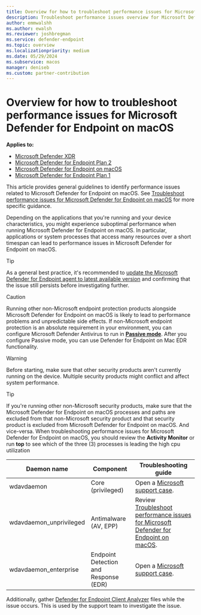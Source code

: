 ```yaml
---
title: Overview for how to troubleshoot performance issues for Microsoft Defender for Endpoint on macOS
description: Troubleshoot performance issues overview for Microsoft Defender for Endpoint on macOS.
author: emmwalshh
ms.author: ewalsh
ms.reviewer: joshbregman
ms.service: defender-endpoint
ms.topic: overview
ms.localizationpriority: medium
ms.date: 05/29/2024
ms.subservice: macos
manager: deniseb
ms.custom: partner-contribution
---
```


# Overview for how to troubleshoot performance issues for Microsoft Defender for Endpoint on macOS

**Applies to:**

- [Microsoft Defender XDR](/defender-xdr)
- [Microsoft Defender for Endpoint Plan 2](microsoft-defender-endpoint.md)
- [Microsoft Defender for Endpoint on macOS](microsoft-defender-endpoint-mac.md)
- [Microsoft Defender for Endpoint Plan 1](microsoft-defender-endpoint.md)

This article provides general guidelines to identify performance issues related to Microsoft Defender for Endpoint on macOS. See [Troubleshoot performance issues for Microsoft Defender for Endpoint on macOS](mac-support-perf.md) for more specific guidance. 

Depending on the applications that you're running and your device characteristics, you might experience suboptimal performance when running Microsoft Defender for Endpoint on macOS. In particular, applications or system processes that access many resources over a short timespan can lead to performance issues in Microsoft Defender for Endpoint on macOS.

> [!TIP]
> As a general best practice, it's recommended to [update the Microsoft Defender for Endpoint agent to latest available version](/defender-endpoint/mac-whatsnew) and confirming that the issue still persists before investigating further.

> [!CAUTION]
> Running other non-Microsoft endpoint protection products alongside Microsoft Defender for Endpoint on macOS is likely to lead to performance problems and unpredictable side effects. If non-Microsoft endpoint protection is an absolute requirement in your environment, you can configure Microsoft Defender Antivirus to run in **[Passive mode](mac-preferences.md)**. After you configure Passive mode, you can use Defender for Endpoint on Mac EDR functionality.

> [!WARNING]
> Before starting, make sure that other security products aren't currently running on the device. Multiple security products might conflict and affect system performance.

> [!TIP]
> If you're running other non-Microsoft security products, make sure that the Microsoft Defender for Endpoint on macOS processes and paths are excluded from that non-Microsoft security product and that security product is excluded from Microsoft Defender for Endpoint on macOS. And vice-versa.
When troubleshooting performance issues for Microsoft Defender for Endpoint on macOS, you should review the **Activity Monitor** or run **top** to see which of the three (3) processes is leading the high cpu utilization

|Daemon name|Component|Troubleshooting guide|
| -------- | -------- |-------- |
|wdavdaemon| Core (privileged)|Open a [Microsoft support case](contact-support.md).|
|wdavdaemon_unprivileged| Antimalware (AV, EPP)|Review [Troubleshoot performance issues for Microsoft Defender for Endpoint on macOS](mac-support-perf.md).|
|wdavdaemon_enterprise| Endpoint Detection and Response (EDR)|Open a [Microsoft support case](contact-support.md).|

Additionally, gather [Defender for Endpoint Client Analyzer](run-analyzer-macos-linux.md) files while the issue occurs. This is used by the support team to investigate the issue. 

